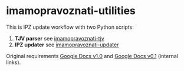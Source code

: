# imamopravoznati-utilities

This is IPZ update workflow with two Python scripts:

1. **TJV parser** see [imamopravoznati-tjv](https://github.com/codeforcroatia/imamopravoznati-tjv)
2. **IPZ updater** see [imamopravoznati-updater](https://github.com/codeforcroatia/imamopravoznati-updater)

Original requirements [Google Docs v1.0](https://docs.google.com/document/d/1m3K_JsLjjo1QafiqDJa9mDE5Lk_ntsSWOzx9OQZrvgc/edit#heading=h.so6xq6hq9c9b) and [Google Docs v0.1](https://docs.google.com/document/d/1c0hZfopumFiMBrT7P36tdrnuUMGJoqNMX5Km-vgKesg/edit#) (internal links).
